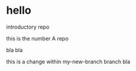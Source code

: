 # hello
introductory repo

this is the number A repo


bla bla


this is a change within my-new-branch branch
bla